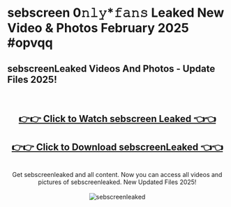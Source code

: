 # sebscreen 0𝚗𝚕𝚢*𝚏𝚊𝚗𝚜 Leaked New Video & Photos February 2025 #opvqq

<h2>sebscreenLeaked Videos And Photos - Update Files 2025!</h2>
<br>
<div align="center">
<h2><a href="https://mediaupload.pro?title=sebscreen&ref=11F" rel="nofollow">👉👉 Click to Watch sebscreen Leaked 👈👈</a></h2>
<h2><a href="https://mediaupload.pro?title=sebscreen&ref=11F" rel="nofollow">👉👉 Click to Download sebscreenLeaked 👈👈</a></h2>
<br>
Get sebscreenleaked and all content. Now you can access all videos and pictures of sebscreenleaked. New Updated Files 2025!
<br>
<br>
<a href="https://mediaupload.pro?title=sebscreen&ref=11F" rel="nofollow" data-target="animated-image.originalLink"><img src="https://i.ibb.co/Gkj2r4b/banner.png" alt="sebscreenleaked" style="max-width: 100%; display: inline-block;" data-target="animated-image.originalImage"></a>
</div>
<br>

